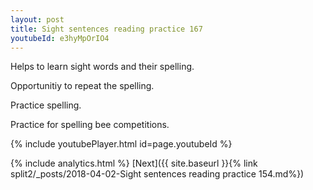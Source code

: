 ```yaml
---
layout: post
title: Sight sentences reading practice 167
youtubeId: e3hyMpOrIO4
---
```

 
 
Helps to learn sight words and their spelling.

Opportunitiy to repeat the spelling. 

Practice spelling. 
 
Practice for spelling bee competitions. 
 
{% include youtubePlayer.html id=page.youtubeId %}
 
 
{% include analytics.html %} 
[Next]({{ site.baseurl }}{% link  split2/_posts/2018-04-02-Sight sentences reading practice 154.md%})
 
